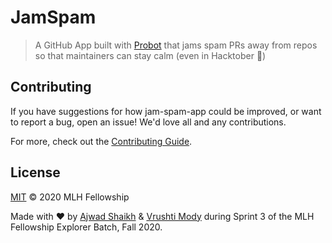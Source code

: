 # JamSpam

> A GitHub App built with [Probot](https://github.com/probot/probot) that jams spam PRs away from repos so that maintainers can stay calm (even in Hacktober 🎃)

## Contributing

If you have suggestions for how jam-spam-app could be improved, or want to report a bug, open an issue! We'd love all and any contributions.

For more, check out the [Contributing Guide](CONTRIBUTING.md).

## License

[MIT](LICENSE) © 2020 MLH Fellowship

Made with :heart: by [Ajwad Shaikh](https://github.com/ajwad-shaikh) & [Vrushti Mody](https://github.com/vrushti-mody) during Sprint 3 of the MLH Fellowship Explorer Batch, Fall 2020.
